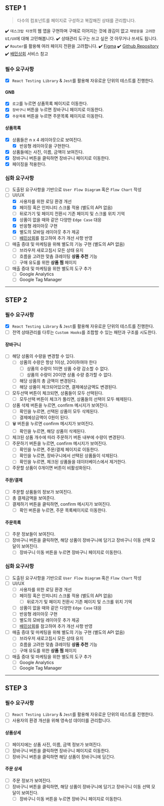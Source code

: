 ## STEP 1

> 다수의 컴포넌트를 페이지로 구성하고 복잡해진 상태를 관리합니다.

✔️ `데스크탑 타겟`의 웹 앱을 구현하며 구매로 이어지는 것에 끊김이 없고 `재방문을 고려한 UI/UX`에 대해 고민해봅니다.
✔️ 상태관리 도구는 쓰고 싶은 것 아무거나 쓰셔도 됩니다.
✔️ `Router`를 활용해 여러 페이지 전환을 고려합니다.
✔️ [Figma](https://www.figma.com/file/m3B8Ev4BsmuVco4jIclhYf/FE_Level2_Mission3_Shopping_Cart)
✔️ [Github Repository](https://github.com/next-step/react-shopping-cart)
✔️ [배민상회](https://mart.baemin.com) 서비스 참고

### 필수 요구사항

- [X] `React Testing Library` & `Jest`를 활용해 자유로운 단위의 테스트를 진행한다.

#### GNB

- [X] `로고`를 누르면 상품목록 페이지로 이동한다.
- [X] `장바구니` 버튼을 누르면 장바구니 페이지로 이동한다.
- [X] `주문목록` 버튼을 누르면 주문목록 페이지로 이동한다.

#### 상품목록

- [X] 상품들은 n x 4 레이아웃으로 보여진다.
    - [X] 반응형 레이아웃을 구현한다.
- [X] 상품들에는 사진, 이름, 금액이 보여진다.
- [X] 장바구니 버튼을 클릭하면 장바구니 페이지로 이동한다.
- [X] 페이징을 적용한다.

### 심화 요구사항

- [ ] 도출된 요구사항을 기반으로 `User Flow Diagram` 혹은 `Flow Chart` 작성
- [ ] UI/UX
    - [X] 사용자를 위한 로딩 환경 개선
    - [X] 페이징 혹은 인피니티 스크롤 적용 (별도의 API 없음)
    - [ ] 뒤로가기 및 페이지 전환시 기존 페이지 및 스크롤 위치 기억
    - [X] 상품이 없을 때와 같은 다양한 `Edge Case` 대응
    - [X] 반응형 레이아웃 구현
    - [X] 별도의 모바일 레이아웃 추가 제공
    - [ ] [배민상회](https://mart.baemin.com)를 참고하여 추가 개선 사항 반영
- [ ] 매출 증대 및 마케팅을 위해 별도의 기능 구현 (별도의 API 없음)
    - [ ] 브라우저 새로고침시 모든 상태 유지
    - [ ] 흐름을 고려한 맞춤 큐레이팅 **상품 추천** 기능
    - [ ] 구매 유도를 위한 **상품 찜** 페이지
- [ ] 매출 증대 및 마케팅을 위한 별도의 도구 추가
    - [ ] Google Analytics
    - [ ] Google Tag Manager

***

## STEP 2

### 필수 요구사항

- [X] `React Testing Library` & `Jest`를 활용해 자유로운 단위의 테스트를 진행한다.
- [ ] 전역 상태관리를 다루는 `Custom Hooks`를 조합할 수 있는 패턴과 구조를 시도한다.

#### 장바구니

- [ ] 해당 상품의 수량을 변경할 수 있다.
    - [ ] 상품의 수량은 항상 1이상, 20이하여야 한다
        - [ ] 상품의 수량이 1이면 상품 수량 감소할 수 없다.
        - [ ] 상품의 수량이 20이면 상품 수량 증가할 수 없다.
    - [ ] 해당 상품의 총 금액이 변경된다.
    - [ ] 해당 상품이 체크되어있으면, 결제예상금액도 변경된다.
- [ ] 모두선택 버튼이 체크되면, 상품들이 모두 선택된다.
    - [ ] 모두선택 버튼이 체크가 풀리면, 상품들의 선택이 모두 해제된다.
- [ ] 상품 삭제 버튼을 누르면, confirm 메시지가 보여진다.
    - [ ] 확인을 누르면, 선택된 상품이 모두 삭제된다.
    - [ ] 결제예상금액이 0원이 된다.
- [ ] 🗑 버튼을 누르면 confirm 메시지가 보여진다.
    - [ ] 확인을 누르면, 해당 상품이 삭제된다.
- [ ] 체크된 상품 개수에 따라 주문하기 버튼 내부에 수량이 변경된다.
- [ ] 주문하기 버튼을 누르면, confirm 메시지가 보여진다.
    - [ ] 확인을 누르면, 주문/결제 페이지로 이동한다.
    - [ ] 확인을 누르면, 장바구니에서 선택된 상품들이 삭제된다.
    - [ ] 확인을 누르면, 체크된 상품들을 데이터베이스에서 제거한다.
- [ ] 주문할 상품이 0개이면 버튼이 비활성화된다.

#### 주문/결제

- [ ] 주문할 상품들의 정보가 보여진다.
- [ ] 총 결제금액을 보여준다.
- [ ] 결제하기 버튼을 클릭하면, confirm 메시지가 보여진다.
    - [ ] 확인 버튼을 누르면, 주문 목록페이지로 이동한다.

#### 주문목록

- [ ] 주문 정보들이 보여진다.
- [ ] 장바구니 버튼을 클릭하면, 해당 상품이 장바구니에 담기고 장바구니 이동 선택 모달이 보여진다.
    - [ ] 장바구니 이동 버튼을 누르면 장바구니 페이지로 이동한다.

### 심화 요구사항

- [ ] 도출된 요구사항을 기반으로 `User Flow Diagram` 혹은 `Flow Chart` 작성
- [ ] UI/UX
    - [ ] 사용자를 위한 로딩 환경 개선
    - [ ] 페이징 혹은 인피니티 스크롤 적용 (별도의 API 없음)
        - [ ] 뒤로가기 및 페이지 전환시 기존 페이지 및 스크롤 위치 기억
    - [ ] 상품이 없을 때와 같은 다양한 `Edge Case` 대응
    - [ ] 반응형 레이아웃 구현
    - [ ] 별도의 모바일 레이아웃 추가 제공
    - [ ] [배민상회](https://mart.baemin.com)를 참고하여 추가 개선 사항 반영
- [ ] 매출 증대 및 마케팅을 위해 별도의 기능 구현 (별도의 API 없음)
    - [ ] 브라우저 새로고침시 모든 상태 유지
    - [ ] 흐름을 고려한 맞춤 큐레이팅 **상품 추천** 기능
    - [ ] 구매 유도를 위한 **상품 찜** 페이지
- [ ] 매출 증대 및 마케팅을 위한 별도의 도구 추가
    - [ ] Google Analytics
    - [ ] Google Tag Manager

***

## STEP 3

### 필수 요구사항

- [ ] `React Testing Library` & `Jest`를 활용해 자유로운 단위의 테스트를 진행한다.
- [ ] 사용자의 환경 개선을 위해 영속성 데이터를 관리합니다.

#### 상품상세

- [ ] 페이지에는 상품 사진, 이름, 금액 정보가 보여진다.
- [ ] 장바구니 버튼을 클릭하면 장바구니 페이지로 이동한다.
- [ ] 장바구니 버튼을 클릭하면 해당 상품이 장바구니에 담긴다.

#### 주문 상세

- [ ] 주문 정보가 보여진다.
- [ ] 장바구니 버튼을 클릭하면, 해당 상품이 장바구니에 담기고 장바구니 이동 선택 모달이 보여진다.
    - [ ] 장바구니 이동 버튼을 누르면 장바구니 페이지로 이동한다.
